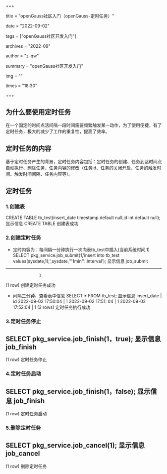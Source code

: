 +++

 title = "openGauss社区入门（openGauss-定时任务）" 

date = "2022-09-02" 

tags = ["openGauss社区开发入门"] 

archives = "2022-09" 

author = "z-qw" 

summary = "openGauss社区开发入门" 

img = "" 

times = "18:30" 

+++
## 为什么要使用定时任务
在一个固定的时间点活间隔一段时间需要频繁触发某一动作，为了使用便捷，有了定时任务，极大的减少了工作的重复性，提高了效率。
## 定时任务的内容
基于定时任务产生的背景，定时任务内容包括：定时任务的创建、任务到达时间点自动执行、删除任务、任务内容的修改（任务id、任务的关闭开启、任务的触发时间、触发时间间隔、任务内容等）。
## 定时任务
### 1.创建表
CREATE TABLE tb_test(insert_date timestamp default null,id int default null);
显示信息
CREATE TABLE 
创建表成功
### 2.创建定时任务
- 定时内容为：每间隔一分钟执行一次向表tb_test中插入(当前系统时间,1)
SELECT pkg_service.job_submit(1,'insert into  tb_test values(sysdate,1);',sysdate,'''1min''::interval');
显示信息
job_submit
-------------
                   1
(1 row)
创建定时任务成功

- 间隔三分钟，查看表中信息
SELECT * FROM tb_test;
显示信息
 insert_date          |   id
2022-09-02 17:50:04   |    1
2022-09-02 17:51: 04  |    1
2022-09-02 17:52:04   |    1
(3 rows)
定时任务执行成功
### 3.定时任务停止
SELECT pkg_service.job_finish(1，true);
显示信息
job_finish
-------------
(1 row)
定时任务停止
### 4.定时任务启动
SELECT pkg_service.job_finish(1，false);
显示信息
job_finish
-------------
(1 row)
定时任务启动
### 5.删除定时任务
SELECT pkg_service.job_cancel(1);
显示信息
job_cancel
-------------
(1 row)
删除定时任务

